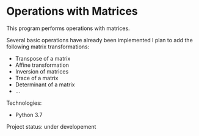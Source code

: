# Operations with Matrices

This program performs operations with matrices.

Several basic operations have already been implemented
I plan to add the following matrix transformations:
- Transpose of a matrix
- Affine transformation
- Inversion of matrices
- Trace of a matrix
- Determinant of a matrix
- ...

Technologies:
- Python 3.7

Project status: under developement
